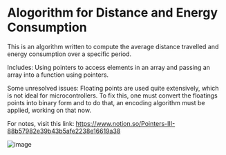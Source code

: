 # Alogorithm for Distance and Energy Consumption
This is an algorithm written to compute the average distance travelled and energy consumption over a specific period.

Includes:
Using pointers to access elements in an array and passing an array into a function using pointers.

Some unresolved issues:
Floating points are used quite extensively, which is not ideal for microcontrollers. To fix this, one must convert the floatings points into binary form and to do that, an encoding algorithm must be applied, working on that now. 

For notes, visit this link: 
https://www.notion.so/Pointers-III-88b57982e39b43b5afe2238e16619a38

![image](https://user-images.githubusercontent.com/93281166/180408619-d13a8ae5-1504-4c5b-b21d-a9cea280d6d8.png)
